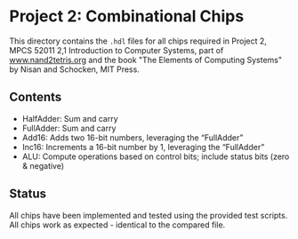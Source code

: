 # Project 2: Combinational Chips

This directory contains the `.hdl` files for all chips required in Project 2, MPCS 52011 2,1 Introduction to Computer Systems, part of www.nand2tetris.org and the book "The Elements of Computing Systems" by Nisan and Schocken, MIT Press. 

## Contents 
- 	HalfAdder: Sum and carry 
-	FullAdder: Sum and carry 
-	Add16: Adds two 16-bit numbers, leveraging the “FullAdder”
-	Inc16: Increments a 16-bit number by 1, leveraging the “FullAdder”
- 	ALU: Compute operations based on control bits; include status bits (zero & negative)

## Status 
All chips have been implemented and tested using the provided test scripts. 
All chips work as expected - identical to the compared file. 